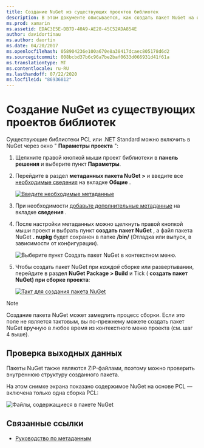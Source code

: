 ```yaml
---
title: Создание NuGet из существующих проектов библиотек
description: В этом документе описывается, как создать пакет NuGet на основе существующего проекта библиотеки, что позволяет совместно использовать код с другими разработчиками.
ms.prod: xamarin
ms.assetid: EDAC3E5E-DB7D-40A9-AE28-45C52ADA854E
author: davidortinau
ms.author: daortin
ms.date: 04/20/2017
ms.openlocfilehash: 058904236e100a670e8a38417dcaec805178d6d2
ms.sourcegitcommit: 008bcbd37b6c96a7be2baf0633d066931d41f61a
ms.translationtype: MT
ms.contentlocale: ru-RU
ms.lasthandoff: 07/22/2020
ms.locfileid: "86936812"
---
```

# <a name="creating-a-nuget-from-existing-library-projects"></a>Создание NuGet из существующих проектов библиотек

Существующие библиотеки PCL или .NET Standard можно включить в NuGet через окно " **Параметры проекта** ":

1. Щелкните правой кнопкой мыши проект библиотеки в **панель решения** и выберите пункт **Параметры**.

2. Перейдите в раздел **метаданных пакета NuGet >** и введите все [необходимые сведения](~/cross-platform/app-fundamentals/nuget-multiplatform-libraries/metadata.md) на вкладке **Общие** .

   [![Введите необходимые метаданные](existing-library-images/existing-metadata-sml.png)](existing-library-images/existing-metadata.png#lightbox)

3. При необходимости [добавьте дополнительные метаданные](~/cross-platform/app-fundamentals/nuget-multiplatform-libraries/metadata.md) на вкладке **сведения** .

4. После настройки метаданных можно щелкнуть правой кнопкой мыши проект и выбрать пункт **создать пакет NuGet** , а файл пакета NuGet **. nupkg** будет сохранен в папке **/bin/** (Отладка или выпуск, в зависимости от конфигурации).

   ![Выберите пункт Создать пакет NuGet в контекстном меню.](existing-library-images/create-nuget-package.png)

5. Чтобы создать пакет NuGet при _каждой_ сборке или развертывании, перейдите в раздел **NuGet Package > Build** и Tick ( **создать пакет NuGet) при сборке проекта**:

    [![Такт для создания пакета NuGet](existing-library-images/existing-tickbox-sml.png)](existing-library-images/existing-tickbox.png#lightbox)

> [!NOTE]
> Создание пакета NuGet может замедлить процесс сборки. Если это поле не является тактовым, вы по-прежнему можете создать пакет NuGet вручную в любое время из контекстного меню проекта (см. шаг 4 выше).

## <a name="verifying-the-output"></a>Проверка выходных данных

Пакеты NuGet также являются ZIP-файлами, поэтому можно проверить внутреннюю структуру созданного пакета.

На этом снимке экрана показано содержимое NuGet на основе PCL — включена только одна сборка PCL:

![Файлы, содержащиеся в пакете NuGet](existing-library-images/nuget-output.png)

## <a name="related-links"></a>Связанные ссылки

- [Руководство по метаданным](~/cross-platform/app-fundamentals/nuget-multiplatform-libraries/metadata.md)
